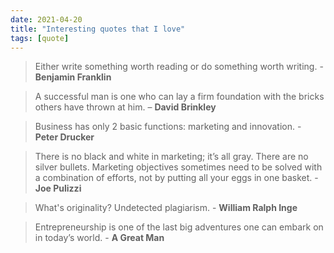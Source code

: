 ```yaml
---
date: 2021-04-20
title: "Interesting quotes that I love"
tags: [quote]
---
```


> Either write something worth reading or do something worth writing. - **Benjamin Franklin**

> A successful man is one who can lay a firm foundation with the bricks others have thrown at him. – **David Brinkley**

> Business has only 2 basic functions: marketing and innovation. - **Peter Drucker**

> There is no black and white in marketing; it’s all gray. There are no silver bullets. Marketing objectives sometimes need to be solved with a combination of efforts, not by putting all your eggs in one basket. - **Joe Pulizzi**

> What's originality? Undetected plagiarism. - **William Ralph Inge**

> Entrepreneurship is one of the last big adventures one can embark on in today’s world. - **A Great Man**